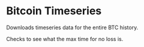 # Bitcoin Timeseries

Downloads timeseries data for the entire BTC history.

Checks to see what the max time for no loss is.
